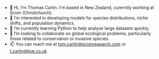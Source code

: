 - 👋 Hi, I’m Thomas Carlin. I'm based in New Zealand, curerntly working at Scion (Christchurch).
- 👀 I’m interested in developing models for species distributions, niche shifts, and population dynamics.
- 🌱 I’m currently learning Python to help analyse large datasets quickly.
- 💞️ I’m looking to collaborate on global ecological problems, particularly those related to conservation or invasive species.
- 📫 You can reach me at tom.carlin@scionresearch.com or t.carlin@live.co.uk

<!---
TomC-93/TomC-93 is a ✨ special ✨ repository because its `README.md` (this file) appears on your GitHub profile.
You can click the Preview link to take a look at your changes.
--->
